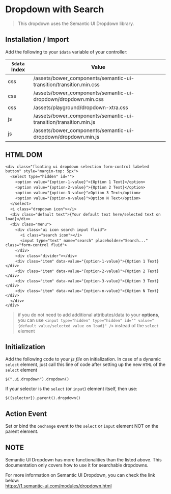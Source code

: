 # Dropdown with Search

> This dropdown uses the Semantic UI Dropdown library.

## Installation / Import
Add the following to your `$data` variable of your controller:

`$data` Index | Value
-----|-----
css | /assets/bower_components/semantic-ui-transition/transition.min.css
css | /assets/bower_components/semantic-ui-dropdown/dropdown.min.css
css | /assets/playground/dropdown-xtra.css
js | /assets/bower_components/semantic-ui-transition/transition.min.js
js | /assets/bower_components/semantic-ui-dropdown/dropdown.min.js

## HTML DOM
`<div class="floating ui dropdown selection form-control labeled button" style="margin-top: 5px">`<br />
&nbsp;&nbsp;&nbsp;&nbsp;`<select type="hidden" id="">`<br />
&nbsp;&nbsp;&nbsp;&nbsp;&nbsp;&nbsp;&nbsp;&nbsp;`<option value="{option-1-value}">{Option 1 Text}</option>`<br />
&nbsp;&nbsp;&nbsp;&nbsp;&nbsp;&nbsp;&nbsp;&nbsp;`<option value="{option-2-value}">{Option 2 Text}</option>`<br />
&nbsp;&nbsp;&nbsp;&nbsp;&nbsp;&nbsp;&nbsp;&nbsp;`<option value="{option-3-value}">Option 3 Text</option>`<br />
&nbsp;&nbsp;&nbsp;&nbsp;&nbsp;&nbsp;&nbsp;&nbsp;`<option value="{option-n-value}">Option N Text</option>`<br />
&nbsp;&nbsp;&nbsp;&nbsp;`</select>`<br />
&nbsp;&nbsp;&nbsp;&nbsp;`<i class="dropdown icon"></i>`<br />
&nbsp;&nbsp;&nbsp;&nbsp;`<div class="default text">{Your default text here/selected text on load}</div>`<br />
&nbsp;&nbsp;&nbsp;&nbsp;`<div class="menu">`<br />
&nbsp;&nbsp;&nbsp;&nbsp;&nbsp;&nbsp;&nbsp;&nbsp;`<div class="ui icon search input fluid">`<br />
&nbsp;&nbsp;&nbsp;&nbsp;&nbsp;&nbsp;&nbsp;&nbsp;&nbsp;&nbsp;&nbsp;&nbsp;`<i class="search icon"></i>`<br />
&nbsp;&nbsp;&nbsp;&nbsp;&nbsp;&nbsp;&nbsp;&nbsp;&nbsp;&nbsp;&nbsp;&nbsp;`<input type="text" name="search" placeholder="Search..." class="form-control fluid">`<br />
&nbsp;&nbsp;&nbsp;&nbsp;&nbsp;&nbsp;&nbsp;&nbsp;`</div>`<br />
&nbsp;&nbsp;&nbsp;&nbsp;&nbsp;&nbsp;&nbsp;&nbsp;`<div class="divider"></div>`<br />
&nbsp;&nbsp;&nbsp;&nbsp;&nbsp;&nbsp;&nbsp;&nbsp;`<div class="item" data-value="{option-1-value}">{Option 1 Text}</div>`<br />
&nbsp;&nbsp;&nbsp;&nbsp;&nbsp;&nbsp;&nbsp;&nbsp;`<div class="item" data-value="{option-2-value}">{Option 2 Text}</div>`<br />
&nbsp;&nbsp;&nbsp;&nbsp;&nbsp;&nbsp;&nbsp;&nbsp;`<div class="item" data-value="{option-3-value}">{Option 3 Text}</div>`<br />
&nbsp;&nbsp;&nbsp;&nbsp;&nbsp;&nbsp;&nbsp;&nbsp;`<div class="item" data-value="{option-n-value}">{Option N Text}</div>`<br />
&nbsp;&nbsp;&nbsp;&nbsp;`</div>`<br />
`</div>`<br />

> if you do not need to add additional attributes/data to your **options**, you can use `<input type="hidden" type="hidden" id="" value="{default value/selected value on load}" />` instead of the `select` element

## Initialization
Add the following code to your *js file* on initialization. In case of a dynamic `select` element, just call this line of code after setting up the new `HTML` of the `select` element<br />

`$(".ui.dropdown").dropdown()`<br />

If your selector is the `select` (or `input`) element itself, then use:<br />

`$({selector}).parent().dropdown()`

## Action Event
Set or bind the `onchange` event to the `select` or `input` element NOT on the parent element.

## NOTE
Semantic UI Dropdown has more functionalities than the listed above. This documentation only covers how to use it for searchable dropdowns.

For more information on Semantic UI Dropdown, you can check the link below:<br />
https://1.semantic-ui.com/modules/dropdown.html

